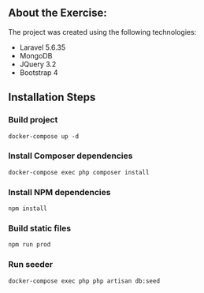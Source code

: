 ## About the Exercise:

The project was created using the following technologies:
- Laravel 5.6.35
- MongoDB
- JQuery 3.2
- Bootstrap 4

## Installation Steps

### Build project
```
docker-compose up -d
```

### Install Composer dependencies
```
docker-compose exec php composer install
```
### Install NPM dependencies
```
npm install
```
### Build static files
```
npm run prod
```
### Run seeder
```
docker-compose exec php php artisan db:seed
```
